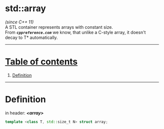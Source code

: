 # std::array
*\(since C++ 11)*  
A STL container represents arrays with constant size.   
From ***`cppreference.com`*** we know, that unlike a C-style array, it doesn't decay to T* automatically. 
  
---  
  
# [Table of contents](#table-of-contents)  
  
  1) [Definition](#definition)  
  
---  

# Definition
in header: ***\<array>***  
   
```cpp
template <class T, std::size_t N> struct array;
```
